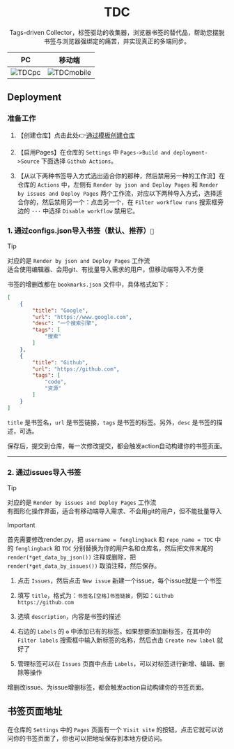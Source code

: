 <h1 align="center">TDC</h1>

<p align="center">Tags-driven Collector，标签驱动的收集器，浏览器书签的替代品，帮助您摆脱书签与浏览器强绑定的痛苦，并实现真正的多端同步。</p>

| PC | 移动端 |
| :---: | :---: |
| ![TDCpc](https://img.picgo.net/2024/11/11/TDCpc10ae908c385d605f.png) | ![TDCmobile](https://img.picgo.net/2024/11/11/TDCmobile47c581fd394c964d.jpg) |


## Deployment

### 准备工作

1. 【创建仓库】点击此处👉[通过模板创建仓库](https://github.com/new?template_name=TDC&template_owner=fenglingback)

2. 【启用Pages】在仓库的 `Settings` 中 `Pages->Build and deployment->Source` 下面选择 `Github Actions`。

3. 【从以下两种书签导入方式选出适合你的那种，然后禁用另一种的工作流】在仓库的 `Actions` 中，左侧有 `Render by json and Deploy Pages` 和 `Render by issues and Deploy Pages` 两个工作流，对应以下两种导入方式，选择适合你的，然后禁用另一个：点击另一个，在 `Filter workflow runs` 搜索框旁边的 `···` 中选择 `Disable workflow` 禁用它。 



### 1. 通过configs.json导入书签（默认、推荐）`🌟`

> [!TIP]  
> 对应的是 `Render by json and Deploy Pages` 工作流  
> 适合使用编辑器、会用git、有批量导入需求的用户，但移动端导入不方便


书签的增删改都在 `bookmarks.json` 文件中，具体格式如下：

```json
[
    {
        "title": "Google",
        "url": "https://www.google.com",
        "desc": "一个搜索引擎",
        "tags": [
            "搜索"
        ]
    },
    {
        "title": "Github",
        "url": "https://github.com",
        "tags": [
            "code",
            "资源"
        ]
    }
]
```

`title` 是书签名，`url` 是书签链接，`tags` 是书签的标签。另外，`desc` 是书签的描述，可选。

保存后，提交到仓库，每一次修改提交，都会触发action自动构建你的书签页面。

<hr>


### 2. 通过issues导入书签

> [!TIP]  
> 对应的是 `Render by issues and Deploy Pages` 工作流  
> 有图形化操作界面，适合有移动端导入需求、不会用git的用户，但不能批量导入


> [!IMPORTANT]  
> 首先需要修改render.py，把 `username = fenglingback` 和 `repo_name = TDC` 中的 `fenglingback` 和 `TDC` 分别替换为你的用户名和仓库名，然后把文件末尾的 `render(*get_data_by_json())` 注释或删除，把 `render(*get_data_by_issues())` 取消注释，然后保存。


1. 点击 `Issues`，然后点击 `New issue` 新建一个issue，每个issue就是一个书签

2. 填写 `title`，格式为：`书签名[空格]书签链接`，例如：`Github https://github.com`

3. 选填 `description`，内容是书签的描述

4. 右边的 `Labels` 的 `⚙` 中添加已有的标签。如果想要添加新标签，在其中的 `Filter labels` 搜索框中输入新标签的名称，然后点击 `Create new label` 就好了

5. 管理标签可以在 `Issues` 页面中点击 `Labels`，可以对标签进行新增、编辑、删除等操作


增删改issue、为issue增删标签，都会触发action自动构建你的书签页面。


## 书签页面地址

在仓库的 `Settings` 中的 `Pages` 页面有一个 `Visit site` 的按钮，点击它就可以访问你的书签页面了，你也可以把地址保存到本地方便访问。